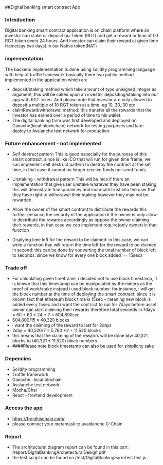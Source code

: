 ##Digital banking smart contract App


### Introduction
Digital banking smart contract application is on chain platform where an investor can stake or deposit our token (RGT)
and get a reward or loan of 0.1 RGT token every 24 hours.
And investor can claim their reward at given time frame(say two days) in our Native token(NAT)

### implementation
The backend implementation is done using solidity programming language with help of truffle framework
basically there two public method implemented in the application which are 

* deposit/staking method which take amount of type unisigned integer as argument, this will be called
upon an investor depositing/staking into our app with RGT token. And please note that investor are only allowed to deposit a multiple of 10 RGT token at a time. eg 10, 20, 30 etc
* claimReward/withdrawal method: this transfer all the rewards that the investor has earned over a period of time to his wallet.
* The digital banking farm was first developed and deployed on Ganache(local blockchain) network  for testing purposes and later deploy to Avalanche test network for production

### Future enhancement - not implemented
* Self destruct pattern
    This is good especially for the purpose of this smart contract, since is like ICO that will run for given time frame, we can implement self destruct pattern to destroy the contract 
    at the set time, in that case it cannot no longer receive funds nor send funds.

* Unstaking - withdrawal pattern
    This will be nice if there an implementation that give user unstake whatever they have been staking, this will demostrate transparancey and incurcate trust into the user that they have right to withdrawal their staking however they may not be rewarded.
* Allow the owner of the smart contract to distribute the rewards
    this further enhance the security of the application if the owner is only allow to destribute the rewards accordingly as oppose the owner claiming their rewards, in that case we can implement require(only owner) in that function
* Displying time left for the reward to be claimed:
  in this case, we can write a function that will return the time left for the reward to be claimed in second: this can be done by converting the total number of block left to seconds. since we know for every one block added == 15secs


### Trade off
* For calculating given timeframe, i decided not to use block timestamp, it is known that this timestamp can be manipulated by the miners as the proof of work/stake
instead i used block number. for instance, i will get the block number at the time of deploying the smart contract. since it is known fact that ethereum block time is 15sec - meaning new block is added every 15sec
and i want the contract to run for 7days before asset owner can start claiming their rewards
therefore total seconds in 7days = 60 * 60 * 24 * 7 = 604,800sec
* 604,800/15 = 40,320 blocks
* i want the claiming of the reward to last for 2days
* 2day = 40,320/7 = 5,760 *2 = 11,520 blocks
* this means that the claiming of the rewards will be done btw 40,321 blocks to (40,321 + 11,520) block numbers
* ####Please note block timestamp can also be used for simplicity sake


### Depencies
* Solidity programming
* Truffle framework
* Ganache : local blochain
* Avalanche test network
* Mocha/Chai
* React - frontend development

### Access the app 
* https://freightschain.com/
* please connect your metamask to avanlanche C-Chain



### Report
* The architectural diagram report can be found in this part: /report/DigitalBankingArchetecturalDesign.pdf
* the test script can be found on /test/DigitalBankingFarmTest.test.js